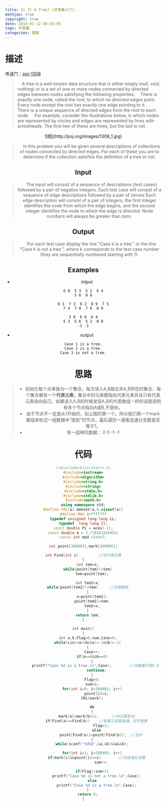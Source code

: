 ```yaml
---
title: Is It A Tree? (并查集入门)
mathjax: true
copyright: true
date: 2018-03-12 08:29:59
tags: 并查集
categories: 题解
---
```

# 描述
传送门：[poj-1308](http://poj.org/problem?id=1308)

>&emsp;A tree is a well-known data structure that is either empty (null, void, nothing) or is a set of one or more nodes connected by directed edges between nodes satisfying the following properties. 
>&emsp;There is exactly one node, called the root, to which no directed edges point. 
Every node except the root has exactly one edge pointing to it.
>&emsp;There is a unique sequence of directed edges from the root to each node. 
>&emsp;For example, consider the illustrations below, in which nodes are represented by circles and edges are represented by lines with arrowheads. The first two of these are trees, but the last is not. 
<center>![图](http://poj.org/images/1308_1.jpg)

>&emsp;In this problem you will be given several descriptions of collections of nodes connected by directed edges. For each of these you are to determine if the collection satisfies the definition of a tree or not.

<!--more-->
## Input
>&emsp;The input will consist of a sequence of descriptions (test cases) followed by a pair of negative integers. Each test case will consist of a sequence of edge descriptions followed by a pair of zeroes Each edge description will consist of a pair of integers; the first integer identifies the node from which the edge begins, and the second integer identifies the node to which the edge is directed. Node numbers will always be greater than zero.

## Output
>&emsp;For each test case display the line "Case k is a tree." or the line "Case k is not a tree.", where k corresponds to the test case number (they are sequentially numbered starting with 1).

## Examples
* intput
```
6 8  5 3  5 2  6 4
5 6  0 0

8 1  7 3  6 2  8 9  7 5
7 4  7 8  7 6  0 0

3 8  6 8  6 4
5 3  5 6  5 2  0 0
-1 -1
```
* output
```
Case 1 is a tree.
Case 2 is a tree.
Case 3 is not a tree.
```

# 思路
>* 初始化每个点单独为一个集合，每次读入A,B就合并A,B所在的集合，每个集合都有一个**代表元素**，集合中的元素都指向代表元素并且只有代表元素指向自己，如果读入A,B的时候发现A,B的代表数组一样的话就说明有多个节点指向A或B,不是树。
>* 由于节点不一定是从1开始的，如上图的第一个。所以我们用一个mark数组来标记一组数据中“提到”的节点，最后遍历一遍看连通分支数是否等于1。
>* 有一组神坑数据：
0 0 
-1 -1

# 代码
```c++
//#include<bits/stdc++.h>
#include<iostream>
#include<algorithm>
#include<string.h>
#include<string>
#include<stdio.h>
#include<stdlib.h>
#include<math.h>
using namespace std;
#define CRL(a) memset(a,0,sizeof(a))
#define MAX 0xfffffff
typedef unsigned long long LL;
typedef  long long ll;
const double Pi = acos(-1);
const double e = 2.718281828459;
const int mod =1e9+7;

int point[100005],mark[100005];

int Find(int x)			//找代表元素
{
    int tem=x;
    while(point[tem]!=tem)
        tem=point[tem];

    int tem2=x;
    while(point[tem2]!=tem)		//压缩路径
    {
        x=point[tem2];
        point[tem2]=tem;
        tem2=x;
    }
    return tem;
}

int main()
{
    int a,b,Flag=0,sum,Case=0;
    while(cin>>a>>b&&a!=-1&&b!=-1)
    {
        Case++;
        if(a==0&&b==0)
        {
            printf("Case %d is a tree.\n",Case);		//当数据只有0 0 时
            continue;
        }
        Flag=0;
        sum=0;
        for(int i=0; i<100005; i++)
            point[i]=i;
        CRL(mark);

        do
        {
            mark[a]=mark[b]=1;		//标记提到过
            if(Find(a)==Find(b)) 	//如果之前就连通，则不是数
                Flag=1;
            else
                point[Find(a)]=point[Find(b)];	//合并
        }
        while(scanf("%d%d",&a,&b)&&a&&b);

        for(int i=1; i<100005; i++)
            if(mark[i]&&point[i]==i)		//找连通分支数
                sum++;

        if(Flag||sum>1)
            printf("Case %d is not a tree.\n",Case);
        else
            printf("Case %d is a tree.\n",Case);
    }
    return 0;
}
```
